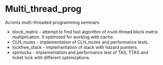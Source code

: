 # Multi_thread_prog
Acronis multi-threaded programming seminars
- block_matrix - attempt to find fast algorithm of multi-thread block matrix multiplication. It optimized for working with cache.
- CLH_mutex - implementation of CLH_mutex and performance tests.
- lockfree_stack - implementation of stack with hazard pointers.
- spinlocks - implementation and performance test of TAS, TTAS and ticket lock with different optimizations.

